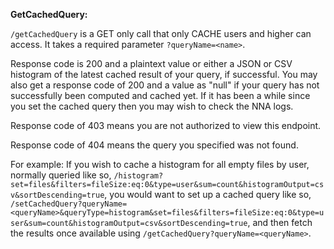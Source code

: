 **GetCachedQuery:**

`/getCachedQuery` is a GET only call that only CACHE users and higher can access.
It takes a required parameter `?queryName=<name>`.

Response code is 200 and a plaintext value or either a JSON or CSV histogram of the latest cached result of your query, if successful.
You may also get a response code of 200 and a value as "null" if your query has not successfully been computed and cached yet.
If it has been a while since you set the cached query then you may wish to check the NNA logs.

Response code of 403 means you are not authorized to view this endpoint.

Response code of 404 means the query you specified was not found.

For example: If you wish to cache a histogram for all empty files by user, normally queried like so, `/histogram?set=files&filters=fileSize:eq:0&type=user&sum=count&histogramOutput=csv&sortDescending=true`, you would want to set up a cached query like so, `/setCachedQuery?queryName=<queryName>&queryType=histogram&set=files&filters=fileSize:eq:0&type=user&sum=count&histogramOutput=csv&sortDescending=true`, and then fetch the results once available using `/getCachedQuery?queryName=<queryName>`.